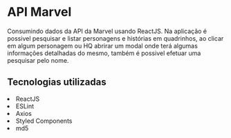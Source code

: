 # API Marvel

Consumindo dados da API da Marvel usando ReactJS. Na aplicação é possivel pesquisar e listar personagens e histórias em quadrinhos, ao clicar em algum personagem ou HQ abrirar um modal onde terá algumas informações detalhadas do mesmo, também é possivel efetuar uma pesquisar pelo nome.

## Tecnologias utilizadas

<li>ReactJS</li>
<li>ESLint</li>
<li>Axios</li>
<li>Styled Components</li>
<li>md5</li>


